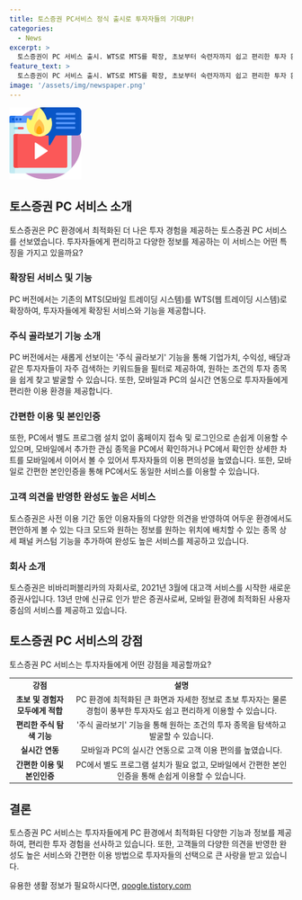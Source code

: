 ```yaml
---
title: 토스증권 PC서비스 정식 출시로 투자자들의 기대UP!
categories:
  - News
excerpt: >
  토스증권이 PC 서비스 출시. WTS로 MTS를 확장, 초보부터 숙련자까지 쉽고 편리한 투자 환경 제공. 주식 골라보기 기능으로 원하는 조건의 투자 종목 탐색 가능. 모바일-PC 실시간 연동, 간편한 본인인증, HTS 대비 무료 설치, 고객 의견 반영한 다크 모드, 커스텀 기능 추가. 토스증권은 사용자 중심의 서비스 제공, 투자 경험의 새로운 기준 제시 예고.
feature_text: >
  토스증권이 PC 서비스 출시. WTS로 MTS를 확장, 초보부터 숙련자까지 쉽고 편리한 투자 환경 제공. 주식 골라보기 기능으로 원하는 조건의 투자 종목 탐색 가능. 모바일-PC 실시간 연동, 간편한 본인인증, HTS 대비 무료 설치, 고객 의견 반영한 다크 모드, 커스텀 기능 추가. 토스증권은 사용자 중심의 서비스 제공, 투자 경험의 새로운 기준 제시 예고.
image: '/assets/img/newspaper.png'
---
```


<p><img src="/assets/img/news.png" alt="rentncar 속보" /></p>

<h2 data-ke-size="size26">토스증권 PC 서비스 소개</h2>

<p data-ke-size="size16">토스증권은 PC 환경에서 최적화된 더 나은 투자 경험을 제공하는 토스증권 PC 서비스를 선보였습니다. 투자자들에게 편리하고 다양한 정보를 제공하는 이 서비스는 어떤 특징을 가지고 있을까요?</p>

<h3><b>확장된 서비스 및 기능</b></h3>

<p data-ke-size="size16">PC 버전에서는 기존의 MTS(모바일 트레이딩 시스템)를 WTS(웹 트레이딩 시스템)로 확장하여, 투자자들에게 확장된 서비스와 기능을 제공합니다.</p>

<h3><b>주식 골라보기 기능 소개</b></h3>

<p data-ke-size="size16">PC 버전에서는 새롭게 선보이는 '주식 골라보기' 기능을 통해 기업가치, 수익성, 배당과 같은 투자자들이 자주 검색하는 키워드들을 필터로 제공하여, 원하는 조건의 투자 종목을 쉽게 찾고 발굴할 수 있습니다. 또한, 모바일과 PC의 실시간 연동으로 투자자들에게 편리한 이용 환경을 제공합니다.</p>

<h3><b>간편한 이용 및 본인인증</b></h3>

<p data-ke-size="size16">또한, PC에서 별도 프로그램 설치 없이 홈페이지 접속 및 로그인으로 손쉽게 이용할 수 있으며, 모바일에서 추가한 관심 종목을 PC에서 확인하거나 PC에서 확인한 상세한 차트를 모바일에서 이어서 볼 수 있어서 투자자들의 이용 편의성을 높였습니다. 또한, 모바일로 간편한 본인인증을 통해 PC에서도 동일한 서비스를 이용할 수 있습니다.</p>

<h3><b>고객 의견을 반영한 완성도 높은 서비스</b></h3>

<p data-ke-size="size16">토스증권은 사전 이용 기간 동안 이용자들의 다양한 의견을 반영하여 어두운 환경에서도 편안하게 볼 수 있는 다크 모드와 원하는 정보를 원하는 위치에 배치할 수 있는 종목 상세 패널 커스텀 기능을 추가하여 완성도 높은 서비스를 제공하고 있습니다.</p>

<h3><b>회사 소개</b></h3>

<p data-ke-size="size16">토스증권은 비바리퍼블리카의 자회사로, 2021년 3월에 대고객 서비스를 시작한 새로운 증권사입니다. 13년 만에 신규로 인가 받은 증권사로써, 모바일 환경에 최적화된 사용자 중심의 서비스를 제공하고 있습니다.</p>

<h2 data-ke-size="size26">토스증권 PC 서비스의 강점</h2>

<p data-ke-size="size16">토스증권 PC 서비스는 투자자들에게 어떤 강점을 제공할까요?</p>

<table>
   <tbody>
      <tr>
         <td style="text-align: center; height: 17px;"><b>강점</b></td>
         <td style="text-align: center; height: 17px;"><b>설명</b></td>
      </tr>
      <tr>
         <td style="text-align: center; height: 17px;"><b>초보 및 경험자 모두에게 적합</b></td>
         <td style="text-align: center; height: 17px;">PC 환경에 최적화된 큰 화면과 자세한 정보로 초보 투자자는 물론 경험이 풍부한 투자자도 쉽고 편리하게 이용할 수 있습니다.</td>
      </tr>
      <tr>
         <td style="text-align: center; height: 17px;"><b>편리한 주식 탐색 기능</b></td>
         <td style="text-align: center; height: 17px;">'주식 골라보기' 기능을 통해 원하는 조건의 투자 종목을 탐색하고 발굴할 수 있습니다.</td>
      </tr>
      <tr>
         <td style="text-align: center; height: 17px;"><b>실시간 연동</b></td>
         <td style="text-align: center; height: 17px;">모바일과 PC의 실시간 연동으로 고객 이용 편의를 높였습니다.</td>
      </tr>
      <tr>
         <td style="text-align: center; height: 17px;"><b>간편한 이용 및 본인인증</b></td>
         <td style="text-align: center; height: 17px;">PC에서 별도 프로그램 설치가 필요 없고, 모바일에서 간편한 본인인증을 통해 손쉽게 이용할 수 있습니다.</td>
      </tr>
   </tbody>
</table>

<h2 data-ke-size="size26">결론</h2>

<p data-ke-size="size16">토스증권 PC 서비스는 투자자들에게 PC 환경에서 최적화된 다양한 기능과 정보를 제공하여, 편리한 투자 경험을 선사하고 있습니다. 또한, 고객들의 다양한 의견을 반영한 완성도 높은 서비스와 간편한 이용 방법으로 투자자들의 선택으로 큰 사랑을 받고 있습니다.</p>
유용한 생활 정보가 필요하시다면, <a href="https://qoogle.tistory.com" rel="dofollow">qoogle.tistory.com</a>



